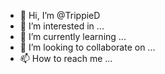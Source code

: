 - 👋 Hi, I’m @TrippieD
- 👀 I’m interested in ...
- 🌱 I’m currently learning ...
- 💞️ I’m looking to collaborate on ...
- 📫 How to reach me ...

<!---
TrippieD/TrippieD is a ✨ special ✨ repository because its `README.md` (this file) appears on your GitHub profile.
You can click the Preview link to take a look at your changes.
--->
